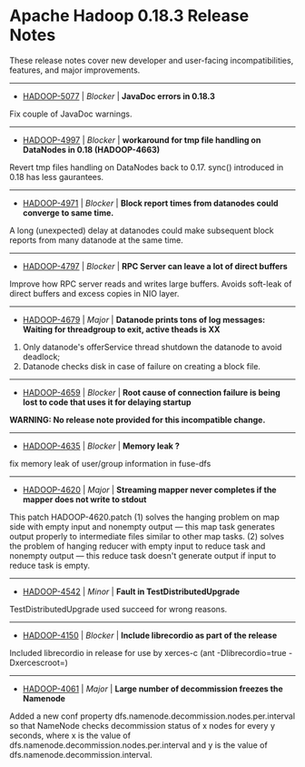 # Apache Hadoop  0.18.3 Release Notes

These release notes cover new developer and user-facing incompatibilities, features, and major improvements.


---

* [HADOOP-5077](https://issues.apache.org/jira/browse/HADOOP-5077) | *Blocker* | **JavaDoc errors in 0.18.3**

Fix couple of JavaDoc warnings.


---

* [HADOOP-4997](https://issues.apache.org/jira/browse/HADOOP-4997) | *Blocker* | **workaround for tmp file handling on DataNodes in 0.18 (HADOOP-4663)**

Revert tmp files handling on DataNodes back to 0.17. sync() introduced in 0.18 has less gaurantees.


---

* [HADOOP-4971](https://issues.apache.org/jira/browse/HADOOP-4971) | *Blocker* | **Block report times from datanodes could converge to same time.**

A long (unexpected) delay at datanodes could make subsequent block reports from many datanode at the same time.


---

* [HADOOP-4797](https://issues.apache.org/jira/browse/HADOOP-4797) | *Blocker* | **RPC Server can leave a lot of direct buffers**

Improve how RPC server reads and writes large buffers. Avoids soft-leak of direct buffers and excess copies in NIO layer.


---

* [HADOOP-4679](https://issues.apache.org/jira/browse/HADOOP-4679) | *Major* | **Datanode prints tons of log messages: Waiting for threadgroup to exit, active theads is XX**

1. Only datanode's offerService thread shutdown the datanode to avoid deadlock;
2. Datanode checks disk in case of failure on creating a block file.


---

* [HADOOP-4659](https://issues.apache.org/jira/browse/HADOOP-4659) | *Blocker* | **Root cause of connection failure is being lost to code that uses it for delaying startup**

**WARNING: No release note provided for this incompatible change.**


---

* [HADOOP-4635](https://issues.apache.org/jira/browse/HADOOP-4635) | *Blocker* | **Memory leak ?**

fix memory leak of user/group information in fuse-dfs


---

* [HADOOP-4620](https://issues.apache.org/jira/browse/HADOOP-4620) | *Major* | **Streaming mapper never completes if the mapper does not write to stdout**

This patch HADOOP-4620.patch
(1) solves the hanging problem on map side with empty input and nonempty output — this map task generates output properly to intermediate files similar to other map tasks.
(2) solves the problem of hanging reducer with empty input to reduce task and nonempty output — this reduce task doesn't generate output if input to reduce task is empty.


---

* [HADOOP-4542](https://issues.apache.org/jira/browse/HADOOP-4542) | *Minor* | **Fault in TestDistributedUpgrade**

TestDistributedUpgrade used succeed for wrong reasons.


---

* [HADOOP-4150](https://issues.apache.org/jira/browse/HADOOP-4150) | *Blocker* | **Include librecordio as part of the release**

Included librecordio in release for use by xerces-c  (ant  -Dlibrecordio=true -Dxercescroot=<path to the xerces-c root>)


---

* [HADOOP-4061](https://issues.apache.org/jira/browse/HADOOP-4061) | *Major* | **Large number of decommission freezes the Namenode**

Added a new conf property dfs.namenode.decommission.nodes.per.interval so that NameNode checks decommission status of x nodes for every y seconds, where x is the value of dfs.namenode.decommission.nodes.per.interval and y is the value of dfs.namenode.decommission.interval.



